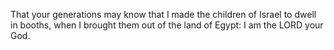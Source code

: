 That your generations may know that I made the children of Israel to dwell in booths, when I brought them out of the land of Egypt: I am the LORD your God.
